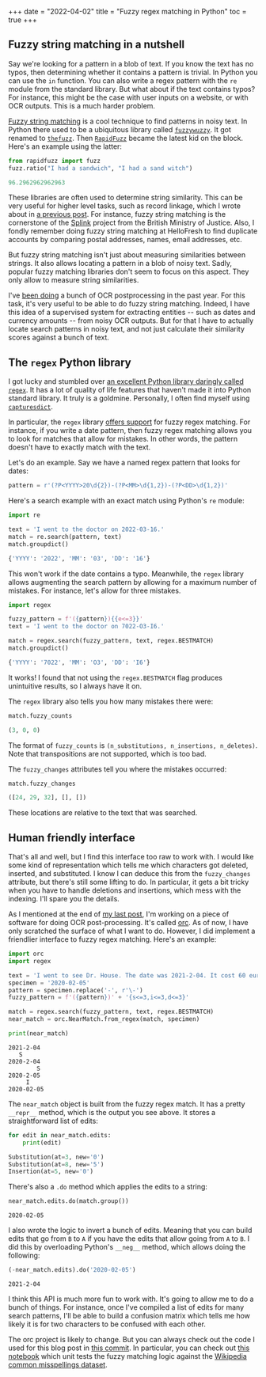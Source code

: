 +++
date = "2022-04-02"
title = "Fuzzy regex matching in Python"
toc = true
+++

## Fuzzy string matching in a nutshell

Say we're looking for a pattern in a blob of text. If you know the text has no typos, then determining whether it contains a pattern is trivial. In Python you can use the `in` function. You can also write a regex pattern with the `re` module from the standard library. But what about if the text contains typos? For instance, this might be the case with user inputs on a website, or with OCR outputs. This is a much harder problem.

[Fuzzy string matching](https://www.wikiwand.com/en/Approximate_string_matching) is a cool technique to find patterns in noisy text. In Python there used to be a ubiquitous library called [`fuzzywuzzy`](https://github.com/seatgeek/fuzzywuzzy). It got renamed to [`thefuzz`](https://github.com/seatgeek/thefuzz/blob/master/thefuzz). Then [`RapidFuzz`](https://github.com/maxbachmann/RapidFuzz) became the latest kid on the block. Here's an example using the latter:

```py
from rapidfuzz import fuzz
fuzz.ratio("I had a sandwich", "I had a sand witch")
```

```py
96.2962962962963
```

These libraries are often used to determine string similarity. This can be very useful for higher level tasks, such as record linkage, which I wrote about in [a previous post](/blog/transitive-duplicates/). For instance, fuzzy string matching is the cornerstone of the [Splink](https://github.com/moj-analytical-services/splink) project from the British Ministry of Justice. Also, I fondly remember doing fuzzy string matching at HelloFresh to find duplicate accounts by comparing postal addresses, names, email addresses, etc.

But fuzzy string matching isn't just about measuring similarities between strings. It also allows locating a pattern in a blob of noisy text. Sadly, popular fuzzy matching libraries don't seem to focus on this aspect. They only allow to measure string similarities.

I've [been doing](/blog/ocr-spelling-correction-is-hard/) a bunch of OCR postprocessing in the past year. For this task, it's very useful to be able to do fuzzy string matching. Indeed, I have this idea of a supervised system for extracting entities -- such as dates and currency amounts -- from noisy OCR outputs. But for that I have to actually locate search patterns in noisy text, and not just calculate their similarity scores against a bunch of text.

## The `regex` Python library

I got lucky and stumbled over [an excellent Python library daringly called `regex`](https://github.com/mrabarnett/mrab-regex). It has a lot of quality of life features that haven't made it into Python standard library. It truly is a goldmine. Personally, I often find myself using [`capturesdict`](https://github.com/mrabarnett/mrab-regex#added-capturesdict-hg-issue-86).

In particular, the `regex` library [offers support](https://github.com/mrabarnett/mrab-regex#approximate-fuzzy-matching-hg-issue-12-hg-issue-41-hg-issue-109) for fuzzy regex matching. For instance, if you write a date pattern, then fuzzy regex matching allows you to look for matches that allow for mistakes. In other words, the pattern doesn't have to exactly match with the text.

Let's do an example. Say we have a named regex pattern that looks for dates:

```py
pattern = r'(?P<YYYY>20\d{2})-(?P<MM>\d{1,2})-(?P<DD>\d{1,2})'
```

Here's a search example with an exact match using Python's `re` module:

```py
import re

text = 'I went to the doctor on 2022-03-16.'
match = re.search(pattern, text)
match.groupdict()
```

```py
{'YYYY': '2022', 'MM': '03', 'DD': '16'}
```

This won't work if the date contains a typo. Meanwhile, the `regex` library allows augmenting the search pattern by allowing for a maximum number of mistakes. For instance, let's allow for three mistakes.

```py
import regex

fuzzy_pattern = f'({pattern}){{e<=3}}'
text = 'I went to the doctor on 7022-O3-I6.'

match = regex.search(fuzzy_pattern, text, regex.BESTMATCH)
match.groupdict()
```

```py
{'YYYY': '7022', 'MM': 'O3', 'DD': 'I6'}
```

It works! I found that not using the `regex.BESTMATCH` flag produces unintuitive results, so I always have it on.

The `regex` library also tells you how many mistakes there were:

```py
match.fuzzy_counts
```

```py
(3, 0, 0)
```

The format of `fuzzy_counts` is `(n_substitutions, n_insertions, n_deletes)`. Note that transpositions are not supported, which is too bad.

The `fuzzy_changes` attributes tell you where the mistakes occurred:

```py
match.fuzzy_changes
```

```py
([24, 29, 32], [], [])
```

These locations are relative to the text that was searched.

## Human friendly interface

That's all and well, but I find this interface too raw to work with. I would like some kind of representation which tells me which characters got deleted, inserted, and substituted. I know I can deduce this from the `fuzzy_changes` attribute, but there's still some lifting to do. In particular, it gets a bit tricky when you have to handle deletions and insertions, which mess with the indexing. I'll spare you the details.

As I mentioned at the end of [my last post](/blog/ocr-spelling-correction-is-hard/), I'm working on a piece of software for doing OCR post-processing. It's called [orc](https://github.com/MaxHalford/orc). As of now, I have only scratched the surface of what I want to do. However, I did implement a friendlier interface to fuzzy regex matching. Here's an example:

```py
import orc
import regex

text = 'I went to see Dr. House. The date was 2021-2-04. It cost 60 euros.'
specimen = '2020-02-05'
pattern = specimen.replace('-', r'\-')
fuzzy_pattern = f'({pattern})' + '{s<=3,i<=3,d<=3}'

match = regex.search(fuzzy_pattern, text, regex.BESTMATCH)
near_match = orc.NearMatch.from_regex(match, specimen)

print(near_match)
```

```
2021-2-04
   S
2020-2-04
        S
2020-2-05
     I
2020-02-05
```

The `near_match` object is built from the fuzzy regex match. It has a pretty `__repr__` method, which is the output you see above. It stores a straightforward list of edits:

```py
for edit in near_match.edits:
    print(edit)
```

```py
Substitution(at=3, new='0')
Substitution(at=8, new='5')
Insertion(at=5, new='0')
```

There's also a `.do` method which applies the edits to a string:

```py
near_match.edits.do(match.group())
```

```
2020-02-05
```

I also wrote the logic to invert a bunch of edits. Meaning that you can build edits that go from `B` to `A` if you have the edits that allow going from `A` to `B`. I did this by overloading Python's `__neg__` method, which allows doing the following:

```py
(-near_match.edits).do('2020-02-05')
```

```
2021-2-04
```

I think this API is much more fun to work with. It's going to allow me to do a bunch of things. For instance, once I've compiled a list of edits for many search patterns, I'll be able to build a confusion matrix which tells me how likely it is for two characters to be confused with each other.

The orc project is likely to change. But you can always check out the code I used for this blog post in [this commit](https://github.com/MaxHalford/orc/commit/5d8ea845ca4825e581c457accdf66d59edfbb1f1). In particular, you can check out [this notebook](https://github.com/MaxHalford/orc/blob/5d8ea845ca4825e581c457accdf66d59edfbb1f1/wikipedia.ipynb) which unit tests the fuzzy matching logic against the [Wikipedia common misspellings dataset](https://en.wikipedia.org/wiki/Wikipedia:Lists_of_common_misspellings).
